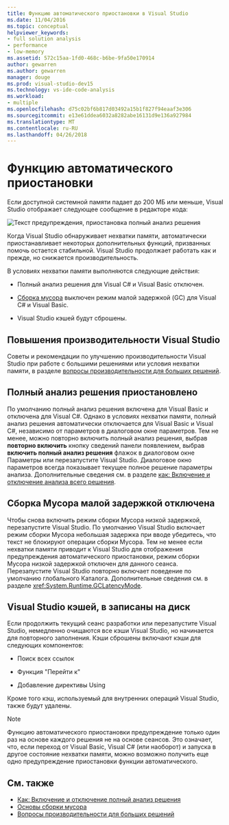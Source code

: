 ```yaml
---
title: Функцию автоматического приостановки в Visual Studio
ms.date: 11/04/2016
ms.topic: conceptual
helpviewer_keywords:
- full solution analysis
- performance
- low-memory
ms.assetid: 572c15aa-1fd0-468c-b6be-9fa50e170914
author: gewarren
ms.author: gewarren
manager: douge
ms.prod: visual-studio-dev15
ms.technology: vs-ide-code-analysis
ms.workload:
- multiple
ms.openlocfilehash: d75c02bf6b817d03492a15b1f827f94eaaf3e306
ms.sourcegitcommit: e13e61ddea6032a8282abe16131d9e136a927984
ms.translationtype: MT
ms.contentlocale: ru-RU
ms.lasthandoff: 04/26/2018
---
```

# <a name="automatic-feature-suspension"></a>Функцию автоматического приостановки

Если доступной системной памяти падает до 200 МБ или меньше, Visual Studio отображает следующее сообщение в редакторе кода:

![Текст предупреждения, приостановка полный анализ решения](../code-quality/media/fsa_alert.png)

Когда Visual Studio обнаруживает нехватки памяти, автоматически приостанавливает некоторых дополнительных функций, призванных помочь остается стабильной. Visual Studio продолжает работать как и прежде, но снижается производительность.

В условиях нехватки памяти выполняются следующие действия:

- Полный анализ решения для Visual C# и Visual Basic отключен.

- [Сборка мусора](/dotnet/standard/garbage-collection/index) выключен режим малой задержкой (GC) для Visual C# и Visual Basic.

- Visual Studio кэшей будут сброшены.

## <a name="improve-visual-studio-performance"></a>Повышения производительности Visual Studio

Советы и рекомендации по улучшению производительности Visual Studio при работе с большими решениями или условия нехватки памяти, в разделе [вопросы производительности для больших решений](https://github.com/dotnet/roslyn/wiki/Performance-considerations-for-large-solutions).

## <a name="full-solution-analysis-suspended"></a>Полный анализ решения приостановлено

По умолчанию полный анализ решения включена для Visual Basic и отключена для Visual C#. Однако в условиях нехватки памяти, полный анализ решения автоматически отключается для Visual Basic и Visual C#, независимо от параметров в диалоговом окне параметров. Тем не менее, можно повторно включить полный анализ решения, выбрав **повторно включить** кнопку сведений панели появлением, выбрав **включить полный анализ решения** флажок в диалоговом окне Параметры или перезапустите Visual Studio. Диалоговое окно параметров всегда показывает текущее полное решение параметры анализа. Дополнительные сведения см. в разделе [как: Включение и отключение анализа всего решения](../code-quality/how-to-enable-and-disable-full-solution-analysis-for-managed-code.md).

## <a name="gc-low-latency-disabled"></a>Сборка Мусора малой задержкой отключена

Чтобы снова включить режим сборки Мусора низкой задержкой, перезапустите Visual Studio. По умолчанию Visual Studio включает режим сборки Мусора небольшая задержка при вводе убедитесь, что текст не блокируют операции сборки Мусора. Тем не менее если нехватки памяти приводит к Visual Studio для отображения предупреждения автоматического приостановки, режим сборки Мусора низкой задержкой отключен для данного сеанса. Перезапустите Visual Studio повторно включает поведение по умолчанию глобального Каталога. Дополнительные сведения см. в разделе <xref:System.Runtime.GCLatencyMode>.

## <a name="visual-studio-caches-flushed"></a>Visual Studio кэшей, в записаны на диск

Если продолжить текущий сеанс разработки или перезапустите Visual Studio, немедленно очищаются все кэши Visual Studio, но начинается для повторного заполнения. Кэши сброшены включают кэши для следующих компонентов:

- Поиск всех ссылок

- Функция "Перейти к"

- Добавление директивы Using

Кроме того кэш, используемый для внутренних операций Visual Studio, также будут удалены.

> [!NOTE]
> Функцию автоматического приостановки предупреждение только один раз на основе каждого решения не на основе сеансов. Это означает, что, если переход от Visual Basic, Visual C# (или наоборот) и запуска в другое состояние нехватки памяти, можно возможно получить еще одно предупреждение приостановки функции автоматического.

## <a name="see-also"></a>См. также

- [Как: Включение и отключение полный анализ решения](../code-quality/how-to-enable-and-disable-full-solution-analysis-for-managed-code.md)
- [Основы сборки мусора](/dotnet/standard/garbage-collection/fundamentals)
- [Вопросы производительности для больших решений](https://github.com/dotnet/roslyn/wiki/Performance-considerations-for-large-solutions)